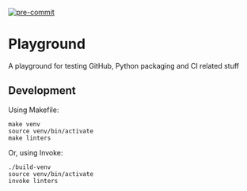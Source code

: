 [![pre-commit](https://img.shields.io/badge/pre--commit-enabled-brightgreen?logo=pre-commit)](https://github.com/pre-commit/pre-commit)

# Playground

A playground for testing GitHub, Python packaging and CI related stuff

## Development

Using Makefile:
```
make venv
source venv/bin/activate
make linters
```

Or, using Invoke:
```
./build-venv
source venv/bin/activate
invoke linters
```

